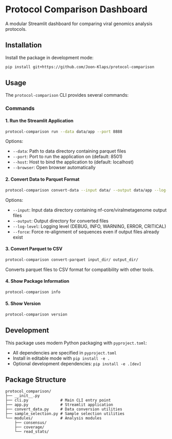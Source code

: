 # Protocol Comparison Dashboard

A modular Streamlit dashboard for comparing viral genomics analysis protocols.

## Installation

Install the package in development mode:

```bash
pip install git+https://github.com/Joon-Klaps/protocol-comparison
```

## Usage

The `protocol-comparison` CLI provides several commands:

### Commands

#### 1. Run the Streamlit Application
```bash
protocol-comparison run --data data/app --port 8888
```

Options:
- `--data`: Path to data directory containing parquet files
- `--port`: Port to run the application on (default: 8501)
- `--host`: Host to bind the application to (default: localhost)
- `--browser`: Open browser automatically

#### 2. Convert Data to Parquet Format
```bash
protocol-comparison convert-data --input data/ --output data/app --log-level INFO
```

Options:
- `--input`: Input data directory containing nf-core/viralmetagenome output files
- `--output`: Output directory for converted files
- `--log-level`: Logging level (DEBUG, INFO, WARNING, ERROR, CRITICAL)
- `--force`: Force re-alignment of sequences even if output files already exist

#### 3. Convert Parquet to CSV
```bash
protocol-comparison convert-parquet input_dir/ output_dir/
```

Converts parquet files to CSV format for compatibility with other tools.

#### 4. Show Package Information
```bash
protocol-comparison info
```

#### 5. Show Version
```bash
protocol-comparison version
```

## Development

This package uses modern Python packaging with `pyproject.toml`:

- All dependencies are specified in `pyproject.toml`
- Install in editable mode with `pip install -e .`
- Optional development dependencies: `pip install -e .[dev]`

## Package Structure

```
protocol_comparison/
├── __init__.py
├── cli.py              # Main CLI entry point
├── app.py              # Streamlit application
├── convert_data.py     # Data conversion utilities
├── sample_selection.py # Sample selection utilities
└── modules/            # Analysis modules
    ├── consensus/
    ├── coverage/
    └── read_stats/
```
